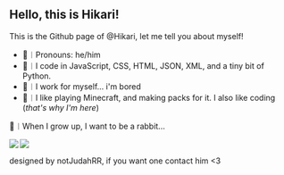 ## Hello, this is Hikari!

This is the Github page of @Hikari, let me tell you about myself!

- 🍏︱Pronouns: he/him
- 🍓︱I code in JavaScript, CSS, HTML, JSON, XML, and a tiny bit of Python.
- 🎁︱I work for myself... i'm bored
- 🥕︱I like playing Minecraft, and making packs for it. I also like coding (*that's why I'm here*)
<!-- - 🍇︱You can contact me through Discord, and that's pretty much it... My Discord is: JudahRR#1729. -->

🏢︱When I grow up, I want to be a rabbit...

<img align="left" src="https://github-readme-stats.vercel.app/api?username=Hikari1818R&show_icons=true&theme=tokyonight&hide_border=true&locale=en&count_private=true" />
<img align="center" src="https://github-readme-stats.vercel.app/api/top-langs?username=Hikari1818&show_icons=true&theme=tokyonight&hide_border=true&locale=en&layout=compact&count_private=true" />

designed by notJudahRR, if you want one contact him <3
